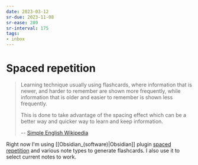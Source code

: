 ```yaml
---
date: 2023-03-12
sr-due: 2023-11-08
sr-ease: 289
sr-interval: 175
tags:
- inbox
---
```


# Spaced repetition

> Learning technique usually using flashcards, where information that is newer,
> and harder to remember are shown more frequently, while information that is
> older and easier to remember is shown less frequently.
>
> This is done to take advantage of the spacing effect which can be a better way
> and quicker way to learn and keep information.
>
> -- [Simple English Wikipedia](https://simple.wikipedia.org/wiki/Spaced_repetition)

Right now I'm using [[Obsidian_(software)|Obsidian]] plugin
[spaced repetition](https://www.stephenmwangi.com/obsidian-spaced-repetition/)
and various note types to generate flashcards. I also use it to select current
notes to work.